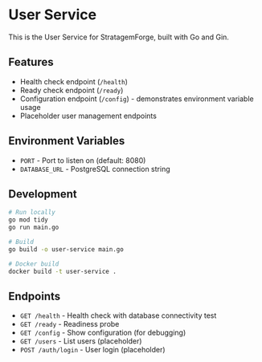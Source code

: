 # User Service

This is the User Service for StratagemForge, built with Go and Gin.

## Features

- Health check endpoint (`/health`)
- Ready check endpoint (`/ready`)
- Configuration endpoint (`/config`) - demonstrates environment variable usage
- Placeholder user management endpoints

## Environment Variables

- `PORT` - Port to listen on (default: 8080)
- `DATABASE_URL` - PostgreSQL connection string

## Development

```bash
# Run locally
go mod tidy
go run main.go

# Build
go build -o user-service main.go

# Docker build
docker build -t user-service .
```

## Endpoints

- `GET /health` - Health check with database connectivity test
- `GET /ready` - Readiness probe
- `GET /config` - Show configuration (for debugging)
- `GET /users` - List users (placeholder)
- `POST /auth/login` - User login (placeholder)